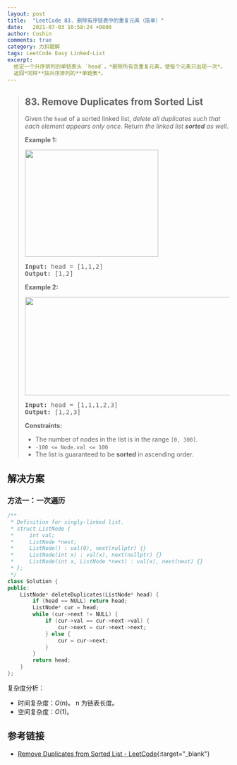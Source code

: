 ```yaml
---
layout: post
title:  "LeetCode 83. 删除有序链表中的重复元素（简单）"
date:   2021-07-03 10:58:24 +0800
author: Coshin
comments: true
category: 力扣题解
tags: LeetCode Easy Linked-List
excerpt:
  给定一个升序排列的单链表头 `head`，*删除所有含重复元素，使每个元素只出现一次*。
  返回*同样**按升序排列的**单链表*。
---
```

> ## 83. Remove Duplicates from Sorted List
> 
> Given the `head` of a sorted linked list, *delete all duplicates such that
> each element appears only once*. Return *the linked list **sorted** as well*.
> 
> **Example 1:**
> 
> <img alt="" src="https://assets.leetcode.com/uploads/2021/01/04/list1.jpg" style="width: 302px; height: 242px;">
> 
> <pre>
> <strong>Input:</strong> head = [1,1,2]
> <strong>Output:</strong> [1,2]
> </pre>
> 
> **Example 2:**
> 
> <img alt="" src="https://assets.leetcode.com/uploads/2021/01/04/list2.jpg" style="width: 542px; height: 222px;">
> 
> <pre>
> <strong>Input:</strong> head = [1,1,1,2,3]
> <strong>Output:</strong> [1,2,3]
> </pre>
> 
> **Constraints:**
> 
> * The number of nodes in the list is in the range `[0, 300]`.
> * `-100 <= Node.val <= 100`
> * The list is guaranteed to be **sorted** in ascending order.

## 解决方案

### 方法一：一次遍历

```cpp
/**
 * Definition for singly-linked list.
 * struct ListNode {
 *     int val;
 *     ListNode *next;
 *     ListNode() : val(0), next(nullptr) {}
 *     ListNode(int x) : val(x), next(nullptr) {}
 *     ListNode(int x, ListNode *next) : val(x), next(next) {}
 * };
 */
class Solution {
public:
    ListNode* deleteDuplicates(ListNode* head) {
        if (head == NULL) return head;
        ListNode* cur = head;
        while (cur->next != NULL) {
            if (cur->val == cur->next->val) {
                cur->next = cur->next->next;
            } else {
                cur = cur->next;
            }
        }
        return head;
    }
};
```

复杂度分析：
* 时间复杂度：*O*(n)。
  n 为链表长度。
* 空间复杂度：*O*(1)。

## 参考链接

* [Remove Duplicates from Sorted List - LeetCode](https://leetcode.com/problems/remove-duplicates-from-sorted-list/){:target="_blank"}

